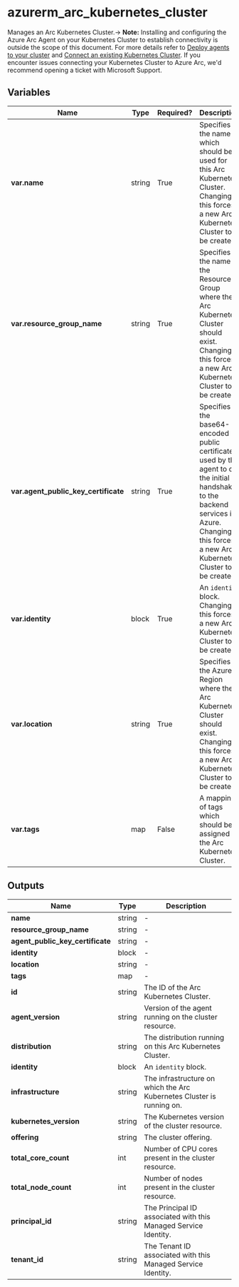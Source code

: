 # azurerm_arc_kubernetes_cluster

Manages an Arc Kubernetes Cluster.-> **Note:** Installing and configuring the Azure Arc Agent on your Kubernetes Cluster to establish connectivity is outside the scope of this document. For more details refer to [Deploy agents to your cluster](https://learn.microsoft.com/en-us/azure/azure-arc/kubernetes/conceptual-agent-overview#deploy-agents-to-your-cluster) and [Connect an existing Kubernetes Cluster](https://learn.microsoft.com/en-us/azure/azure-arc/kubernetes/quickstart-connect-cluster?tabs=azure-cli#connect-an-existing-kubernetes-cluster). If you encounter issues connecting your Kubernetes Cluster to Azure Arc, we'd recommend opening a ticket with Microsoft Support.

## Variables

| Name | Type | Required? |  Description |
| ---- | ---- | --------- |  ----------- |
| **var.name** | string | True | Specifies the name which should be used for this Arc Kubernetes Cluster. Changing this forces a new Arc Kubernetes Cluster to be created. | 
| **var.resource_group_name** | string | True | Specifies the name of the Resource Group where the Arc Kubernetes Cluster should exist. Changing this forces a new Arc Kubernetes Cluster to be created. | 
| **var.agent_public_key_certificate** | string | True | Specifies the base64-encoded public certificate used by the agent to do the initial handshake to the backend services in Azure. Changing this forces a new Arc Kubernetes Cluster to be created. | 
| **var.identity** | block | True | An `identity` block. Changing this forces a new Arc Kubernetes Cluster to be created. | 
| **var.location** | string | True | Specifies the Azure Region where the Arc Kubernetes Cluster should exist. Changing this forces a new Arc Kubernetes Cluster to be created. | 
| **var.tags** | map | False | A mapping of tags which should be assigned to the Arc Kubernetes Cluster. | 



## Outputs

| Name | Type | Description |
| ---- | ---- | --------- | 
| **name** | string  | - | 
| **resource_group_name** | string  | - | 
| **agent_public_key_certificate** | string  | - | 
| **identity** | block  | - | 
| **location** | string  | - | 
| **tags** | map  | - | 
| **id** | string  | The ID of the Arc Kubernetes Cluster. | 
| **agent_version** | string  | Version of the agent running on the cluster resource. | 
| **distribution** | string  | The distribution running on this Arc Kubernetes Cluster. | 
| **identity** | block  | An `identity` block. | 
| **infrastructure** | string  | The infrastructure on which the Arc Kubernetes Cluster is running on. | 
| **kubernetes_version** | string  | The Kubernetes version of the cluster resource. | 
| **offering** | string  | The cluster offering. | 
| **total_core_count** | int  | Number of CPU cores present in the cluster resource. | 
| **total_node_count** | int  | Number of nodes present in the cluster resource. | 
| **principal_id** | string  | The Principal ID associated with this Managed Service Identity. | 
| **tenant_id** | string  | The Tenant ID associated with this Managed Service Identity. | 